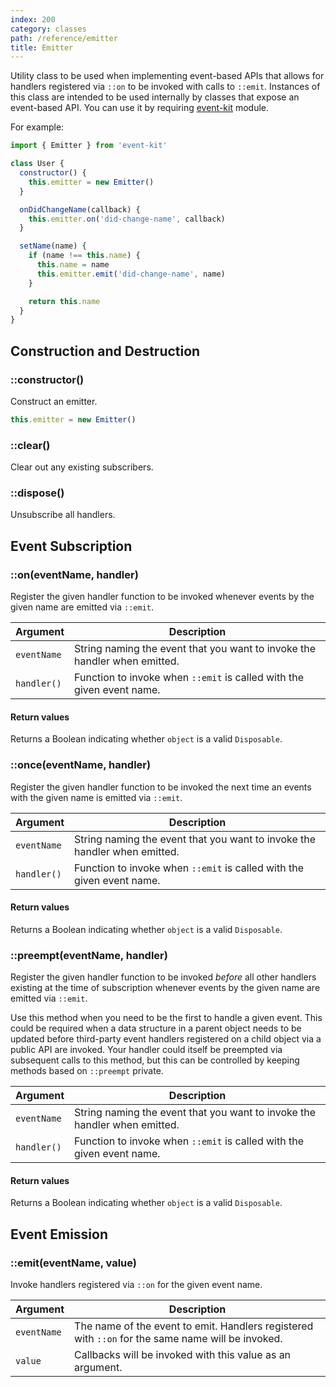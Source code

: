 ```yaml
---
index: 200
category: classes
path: /reference/emitter
title: Emitter
---
```


Utility class to be used when implementing event-based APIs that allows for handlers registered via `::on` to be invoked with calls to `::emit`.
Instances of this class are intended to be used internally by classes that expose an event-based API.
You can use it by requiring [event-kit](https://github.com/atom/event-kit) module.

For example:

```js
import { Emitter } from 'event-kit'

class User {
  constructor() {
    this.emitter = new Emitter()
  }

  onDidChangeName(callback) {
    this.emitter.on('did-change-name', callback)
  }

  setName(name) {
    if (name !== this.name) {
      this.name = name
      this.emitter.emit('did-change-name', name)
    }

    return this.name
  }
}
```

## Construction and Destruction

### ::constructor()

Construct an emitter.

```js
this.emitter = new Emitter()
```

### ::clear()

Clear out any existing subscribers.

### ::dispose()

Unsubscribe all handlers.

## Event Subscription

### ::on(eventName, handler)

Register the given handler function to be invoked whenever events by the given name are emitted via `::emit`.

| Argument    | Description                                                               |
| ----------- | ------------------------------------------------------------------------- |
| `eventName` | String naming the event that you want to invoke the handler when emitted. |
| `handler()` | Function to invoke when `::emit` is called with the given event name.     |

#### Return values

Returns a Boolean indicating whether `object` is a valid `Disposable`.

### ::once(eventName, handler)

Register the given handler function to be invoked the next time an events with the given name is emitted via `::emit`.

| Argument    | Description                                                               |
| ----------- | ------------------------------------------------------------------------- |
| `eventName` | String naming the event that you want to invoke the handler when emitted. |
| `handler()` | Function to invoke when `::emit` is called with the given event name.     |

#### Return values

Returns a Boolean indicating whether `object` is a valid `Disposable`.

### ::preempt(eventName, handler)

Register the given handler function to be invoked _before_ all other handlers existing at the time of subscription whenever events by the given name are emitted via `::emit`.

Use this method when you need to be the first to handle a given event. This could be required when a data structure in a parent object needs to be updated before third-party event handlers registered on a child object via a public API are invoked.
Your handler could itself be preempted via subsequent calls to this method, but this can be controlled by keeping methods based on `::preempt` private.

| Argument    | Description                                                               |
| ----------- | ------------------------------------------------------------------------- |
| `eventName` | String naming the event that you want to invoke the handler when emitted. |
| `handler()` | Function to invoke when `::emit` is called with the given event name.     |

#### Return values

Returns a Boolean indicating whether `object` is a valid `Disposable`.

## Event Emission

### ::emit(eventName, value)

Invoke handlers registered via `::on` for the given event name.

| Argument    | Description                                                                                       |
| ----------- | ------------------------------------------------------------------------------------------------- |
| `eventName` | The name of the event to emit. Handlers registered with `::on` for the same name will be invoked. |
| `value`     | Callbacks will be invoked with this value as an argument.                                         |

